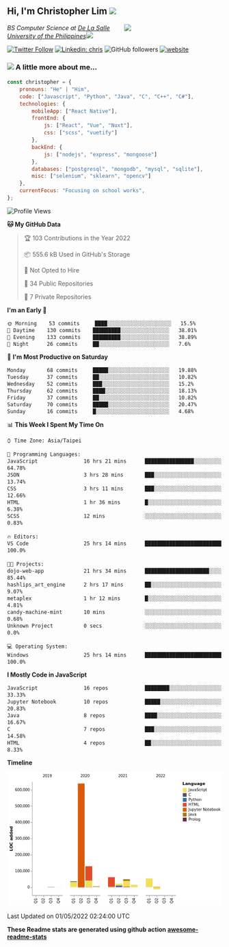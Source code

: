 <h2>Hi, I'm Christopher Lim <img src="https://media3.giphy.com/media/r3SVtaGUukD5V6UjzP/giphy.gif" width="50" /></h2>
<img align='right' src="https://media.giphy.com/media/M9gbBd9nbDrOTu1Mqx/giphy.gif" width="230">
<p><em>BS Computer Science at <a href="https://www.dlsu.edu.ph/">De La Salle University of the Philippines</a><img src="https://media.giphy.com/media/WUlplcMpOCEmTGBtBW/giphy.gif" width="30"> 
</em></p>

[![Twitter Follow](https://img.shields.io/twitter/follow/ClovesJL?label=Follow)](https://twitter.com/intent/follow?screen_name=ClovesJL)
[![Linkedin: chris](https://img.shields.io/badge/-chris-blue?style=flat-square&logo=Linkedin&logoColor=white&link=https://www.linkedin.com/in/christopher-lim-122831183/)](https://www.linkedin.com/in/christopher-lim-122831183/)
![GitHub followers](https://img.shields.io/github/followers/cc-visionary?label=Follow&style=social)
[![website](https://img.shields.io/badge/Website-46a2f1.svg?&style=flat-square&logo=Google-Chrome&logoColor=white&link=http://christopherlim.surge.sh/)](http://christopherlim.surge.sh/)

### <img src="https://media.giphy.com/media/VgCDAzcKvsR6OM0uWg/giphy.gif" width="50"> A little more about me...  

```javascript
const christopher = {
    pronouns: "He" | "Him",
    code: ["Javascript", "Python", "Java", "C", "C++", "C#"],
    technologies: {
        mobileApp: ["React Native"],
        frontEnd: {
            js: ["React", "Vue", "Nuxt"],
            css: ["scss", "vuetify"]
        },
        backEnd: {
            js: ["nodejs", "express", "mongoose"]
        },
        databases: ["postgresql", "mongodb", "mysql", "sqlite"],
        misc: ["selenium", "sklearn", "opencv"]
    },
    currentFocus: "Focusing on school works",
};
```

<!--START_SECTION:waka-->
![Profile Views](http://img.shields.io/badge/Profile%20Views-0-blue)

**🐱 My GitHub Data** 

> 🏆 103 Contributions in the Year 2022
 > 
> 📦 555.6 kB Used in GitHub's Storage 
 > 
> 🚫 Not Opted to Hire
 > 
> 📜 34 Public Repositories 
 > 
> 🔑 7 Private Repositories  
 > 
**I'm an Early 🐤** 

```text
🌞 Morning    53 commits     ████░░░░░░░░░░░░░░░░░░░░░   15.5% 
🌆 Daytime    130 commits    █████████░░░░░░░░░░░░░░░░   38.01% 
🌃 Evening    133 commits    █████████░░░░░░░░░░░░░░░░   38.89% 
🌙 Night      26 commits     ██░░░░░░░░░░░░░░░░░░░░░░░   7.6%

```
📅 **I'm Most Productive on Saturday** 

```text
Monday       68 commits     █████░░░░░░░░░░░░░░░░░░░░   19.88% 
Tuesday      37 commits     ██░░░░░░░░░░░░░░░░░░░░░░░   10.82% 
Wednesday    52 commits     ███░░░░░░░░░░░░░░░░░░░░░░   15.2% 
Thursday     62 commits     ████░░░░░░░░░░░░░░░░░░░░░   18.13% 
Friday       37 commits     ██░░░░░░░░░░░░░░░░░░░░░░░   10.82% 
Saturday     70 commits     █████░░░░░░░░░░░░░░░░░░░░   20.47% 
Sunday       16 commits     █░░░░░░░░░░░░░░░░░░░░░░░░   4.68%

```


📊 **This Week I Spent My Time On** 

```text
⌚︎ Time Zone: Asia/Taipei

💬 Programming Languages: 
JavaScript               16 hrs 21 mins      ████████████████░░░░░░░░░   64.78% 
JSON                     3 hrs 28 mins       ███░░░░░░░░░░░░░░░░░░░░░░   13.74% 
CSS                      3 hrs 11 mins       ███░░░░░░░░░░░░░░░░░░░░░░   12.66% 
HTML                     1 hr 36 mins        █░░░░░░░░░░░░░░░░░░░░░░░░   6.38% 
SCSS                     12 mins             ░░░░░░░░░░░░░░░░░░░░░░░░░   0.83%

🔥 Editors: 
VS Code                  25 hrs 14 mins      █████████████████████████   100.0%

🐱‍💻 Projects: 
dojo-web-app             21 hrs 34 mins      █████████████████████░░░░   85.44% 
hashlips_art_engine      2 hrs 17 mins       ██░░░░░░░░░░░░░░░░░░░░░░░   9.07% 
metaplex                 1 hr 12 mins        █░░░░░░░░░░░░░░░░░░░░░░░░   4.81% 
candy-machine-mint       10 mins             ░░░░░░░░░░░░░░░░░░░░░░░░░   0.68% 
Unknown Project          0 secs              ░░░░░░░░░░░░░░░░░░░░░░░░░   0.0%

💻 Operating System: 
Windows                  25 hrs 14 mins      █████████████████████████   100.0%

```

**I Mostly Code in JavaScript** 

```text
JavaScript               16 repos            ████████░░░░░░░░░░░░░░░░░   33.33% 
Jupyter Notebook         10 repos            █████░░░░░░░░░░░░░░░░░░░░   20.83% 
Java                     8 repos             ████░░░░░░░░░░░░░░░░░░░░░   16.67% 
C                        7 repos             ███░░░░░░░░░░░░░░░░░░░░░░   14.58% 
HTML                     4 repos             ██░░░░░░░░░░░░░░░░░░░░░░░   8.33%

```


**Timeline**

![Chart not found](https://raw.githubusercontent.com/cc-visionary/cc-visionary/master/charts/bar_graph.png) 


 Last Updated on 01/05/2022 02:24:00 UTC
<!--END_SECTION:waka-->

**These Readme stats are generated using github action [awesome-readme-stats](https://github.com/anmol098/waka-readme-stats)**
